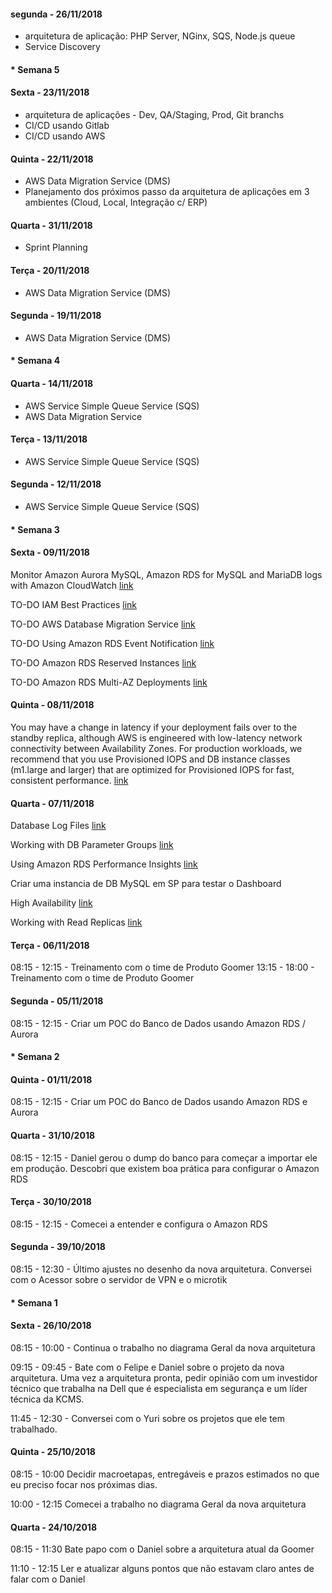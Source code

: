 #### segunda - 26/11/2018

- arquitetura de aplicação: PHP Server, NGinx, SQS, Node.js queue
- Service Discovery

#### * Semana 5

#### Sexta - 23/11/2018

- arquitetura de aplicações - Dev, QA/Staging, Prod, Git branchs
- CI/CD usando Gitlab
- CI/CD usando AWS
#### Quinta - 22/11/2018

- AWS Data Migration Service (DMS)
- Planejamento dos próximos passo da arquitetura de aplicações em 3 ambientes (Cloud, Local, Integração c/ ERP)

#### Quarta - 31/11/2018

- Sprint Planning

#### Terça - 20/11/2018

- AWS Data Migration Service (DMS)

#### Segunda - 19/11/2018

- AWS Data Migration Service (DMS)

#### * Semana 4

#### Quarta - 14/11/2018

- AWS Service Simple Queue Service (SQS)
- AWS Data Migration Service

#### Terça - 13/11/2018

- AWS Service Simple Queue Service (SQS)

#### Segunda - 12/11/2018

- AWS Service Simple Queue Service (SQS)

#### * Semana 3

#### Sexta - 09/11/2018

Monitor Amazon Aurora MySQL, Amazon RDS for MySQL and MariaDB logs with Amazon CloudWatch [link](https://aws.amazon.com/blogs/database/monitor-amazon-rds-for-mysql-and-mariadb-logs-with-amazon-cloudwatch/)

TO-DO IAM Best Practices [link](https://docs.aws.amazon.com/IAM/latest/UserGuide/best-practices.html)

TO-DO AWS Database Migration Service [link](https://aws.amazon.com/pt/dms/)

TO-DO Using Amazon RDS Event Notification [link](https://docs.aws.amazon.com/AmazonRDS/latest/UserGuide/USER_Events.html)

TO-DO Amazon RDS Reserved Instances [link](https://aws.amazon.com/rds/details/read-replicas/?nc1=f_ls)

TO-DO Amazon RDS Multi-AZ Deployments [link](https://aws.amazon.com/rds/details/multi-az/)

#### Quinta - 08/11/2018

 You may have a change in latency if your deployment fails over to the standby replica, although AWS is engineered with low-latency network connectivity between Availability Zones. For production workloads, we recommend that you use Provisioned IOPS and DB instance classes (m1.large and larger) that are optimized for Provisioned IOPS for fast, consistent performance. [link](https://docs.aws.amazon.com/AmazonRDS/latest/UserGuide/Concepts.MultiAZ.html)


#### Quarta - 07/11/2018

Database Log Files [link](https://docs.aws.amazon.com/AmazonRDS/latest/UserGuide/USER_LogAccess.Concepts.MySQL.html)

Working with DB Parameter Groups [link](https://docs.aws.amazon.com/AmazonRDS/latest/UserGuide/USER_WorkingWithParamGroups.html)

Using Amazon RDS Performance Insights [link](https://docs.aws.amazon.com/AmazonRDS/latest/UserGuide/USER_PerfInsights.html)

Criar uma instancia de DB MySQL em SP para testar o Dashboard

High Availability [link](https://docs.aws.amazon.com/AmazonRDS/latest/UserGuide/Concepts.MultiAZ.html)

Working with Read Replicas [link](https://docs.aws.amazon.com/AmazonRDS/latest/UserGuide/USER_ReadRepl.html)


#### Terça - 06/11/2018


08:15 - 12:15 - Treinamento com o time de Produto Goomer
13:15 - 18:00 - Treinamento com o time de Produto Goomer

#### Segunda - 05/11/2018

08:15 - 12:15 - Criar um POC do Banco de Dados usando Amazon RDS / Aurora


#### * Semana 2

#### Quinta - 01/11/2018

08:15 - 12:15 - Criar um POC do Banco de Dados usando Amazon RDS e Aurora


#### Quarta - 31/10/2018

08:15 - 12:15 - Daniel gerou o dump do banco para começar a importar ele em produção. Descobri que existem boa prática para configurar o Amazon RDS

#### Terça - 30/10/2018

08:15 - 12:15 - Comecei a entender e configura o Amazon RDS

#### Segunda - 39/10/2018

08:15 - 12:30 - Último ajustes no desenho da nova arquitetura. Conversei com o Acessor sobre o servidor de VPN e o microtik

#### * Semana 1

#### Sexta - 26/10/2018

08:15 - 10:00 - Continua o trabalho no diagrama Geral da nova arquitetura

09:15 - 09:45 - Bate com o Felipe e Daniel sobre o projeto da nova arquitetura. Uma vez a arquitetura pronta, pedir opinião com um investidor técnico que trabalha na Dell que é especialista em segurança e um líder técnica da KCMS.

11:45 - 12:30 - Conversei com o Yuri sobre os projetos que ele tem trabalhado.

#### Quinta - 25/10/2018

08:15 - 10:00
Decidir macroetapas, entregáveis e prazos estimados no que eu preciso focar nos próximas dias. 

10:00 - 12:15
Comecei a trabalho no diagrama Geral da nova arquitetura

#### Quarta - 24/10/2018

08:15 - 11:30
Bate papo com o Daniel sobre a arquitetura atual da Goomer 

11:10 - 12:15
Ler e atualizar alguns pontos que não estavam claro antes de falar com o Daniel






